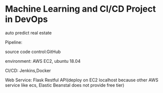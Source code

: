 # Machine Learning and CI/CD Project in DevOps

auto predict real estate

Pipeline:

  source code control:GitHub
  
  environment: AWS EC2, ubuntu 18.04
  
  CI/CD: Jenkins,Docker
  
  Web Service: Flask Restful API(deploy on EC2 localhost because other AWS service like ecs, Elastic Beanstal does not provide free tier)
  

